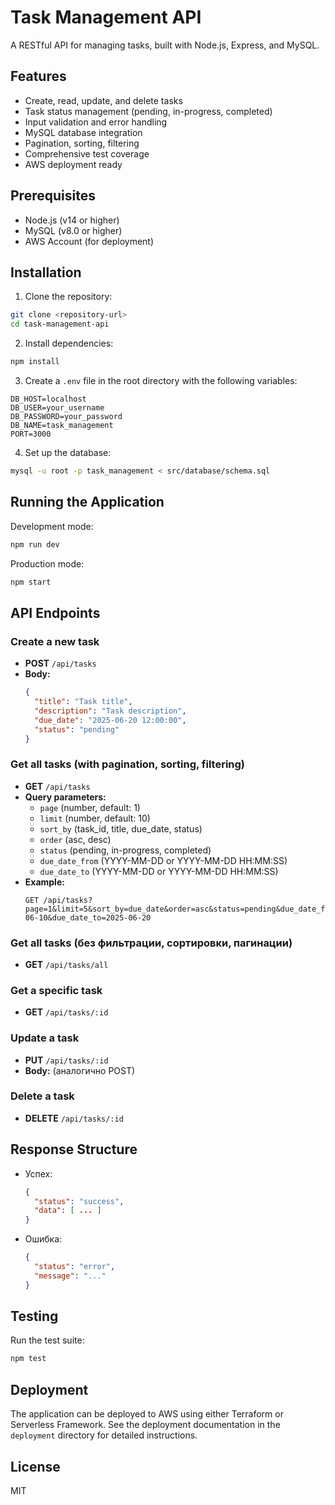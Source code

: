 # Task Management API

A RESTful API for managing tasks, built with Node.js, Express, and MySQL.

## Features

- Create, read, update, and delete tasks
- Task status management (pending, in-progress, completed)
- Input validation and error handling
- MySQL database integration
- Pagination, sorting, filtering
- Comprehensive test coverage
- AWS deployment ready

## Prerequisites

- Node.js (v14 or higher)
- MySQL (v8.0 or higher)
- AWS Account (for deployment)

## Installation

1. Clone the repository:
```bash
git clone <repository-url>
cd task-management-api
```

2. Install dependencies:
```bash
npm install
```

3. Create a `.env` file in the root directory with the following variables:
```
DB_HOST=localhost
DB_USER=your_username
DB_PASSWORD=your_password
DB_NAME=task_management
PORT=3000
```

4. Set up the database:
```bash
mysql -u root -p task_management < src/database/schema.sql
```

## Running the Application

Development mode:
```bash
npm run dev
```

Production mode:
```bash
npm start
```

## API Endpoints

### Create a new task
- **POST** `/api/tasks`
- **Body:**
  ```json
  {
    "title": "Task title",
    "description": "Task description",
    "due_date": "2025-06-20 12:00:00",
    "status": "pending"
  }
  ```

### Get all tasks (with pagination, sorting, filtering)
- **GET** `/api/tasks`
- **Query parameters:**
  - `page` (number, default: 1)
  - `limit` (number, default: 10)
  - `sort_by` (task_id, title, due_date, status)
  - `order` (asc, desc)
  - `status` (pending, in-progress, completed)
  - `due_date_from` (YYYY-MM-DD or YYYY-MM-DD HH:MM:SS)
  - `due_date_to` (YYYY-MM-DD or YYYY-MM-DD HH:MM:SS)
- **Example:**
  ```
  GET /api/tasks?page=1&limit=5&sort_by=due_date&order=asc&status=pending&due_date_from=2025-06-10&due_date_to=2025-06-20
  ```

### Get all tasks (без фильтрации, сортировки, пагинации)
- **GET** `/api/tasks/all`

### Get a specific task
- **GET** `/api/tasks/:id`

### Update a task
- **PUT** `/api/tasks/:id`
- **Body:** (аналогично POST)

### Delete a task
- **DELETE** `/api/tasks/:id`

## Response Structure
- Успех:
  ```json
  {
    "status": "success",
    "data": [ ... ]
  }
  ```
- Ошибка:
  ```json
  {
    "status": "error",
    "message": "..."
  }
  ```

## Testing

Run the test suite:
```bash
npm test
```

## Deployment

The application can be deployed to AWS using either Terraform or Serverless Framework. See the deployment documentation in the `deployment` directory for detailed instructions.

## License

MIT